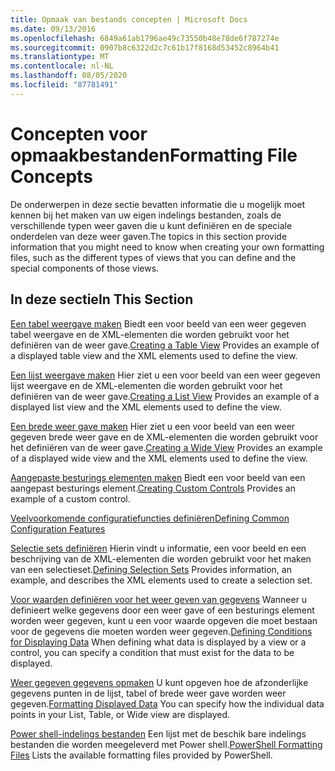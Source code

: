 ```yaml
---
title: Opmaak van bestands concepten | Microsoft Docs
ms.date: 09/13/2016
ms.openlocfilehash: 6849a61ab1796ae49c73550b48e78de6f787274e
ms.sourcegitcommit: 0907b8c6322d2c7c61b17f8168d53452c8964b41
ms.translationtype: MT
ms.contentlocale: nl-NL
ms.lasthandoff: 08/05/2020
ms.locfileid: "87781491"
---
```

# <a name="formatting-file-concepts"></a><span data-ttu-id="51605-102">Concepten voor opmaakbestanden</span><span class="sxs-lookup"><span data-stu-id="51605-102">Formatting File Concepts</span></span>

<span data-ttu-id="51605-103">De onderwerpen in deze sectie bevatten informatie die u mogelijk moet kennen bij het maken van uw eigen indelings bestanden, zoals de verschillende typen weer gaven die u kunt definiëren en de speciale onderdelen van deze weer gaven.</span><span class="sxs-lookup"><span data-stu-id="51605-103">The topics in this section provide information that you might need to know when creating your own formatting files, such as the different types of views that you can define and the special components of those views.</span></span>

## <a name="in-this-section"></a><span data-ttu-id="51605-104">In deze sectie</span><span class="sxs-lookup"><span data-stu-id="51605-104">In This Section</span></span>

<span data-ttu-id="51605-105">[Een tabel weergave maken](./creating-a-table-view.md) Biedt een voor beeld van een weer gegeven tabel weergave en de XML-elementen die worden gebruikt voor het definiëren van de weer gave.</span><span class="sxs-lookup"><span data-stu-id="51605-105">[Creating a Table View](./creating-a-table-view.md) Provides an example of a displayed table view and the XML elements used to define the view.</span></span>

<span data-ttu-id="51605-106">[Een lijst weergave maken](./creating-a-list-view.md) Hier ziet u een voor beeld van een weer gegeven lijst weergave en de XML-elementen die worden gebruikt voor het definiëren van de weer gave.</span><span class="sxs-lookup"><span data-stu-id="51605-106">[Creating a List View](./creating-a-list-view.md) Provides an example of a displayed list view and the XML elements used to define the view.</span></span>

<span data-ttu-id="51605-107">[Een brede weer gave maken](./creating-a-wide-view.md) Hier ziet u een voor beeld van een weer gegeven brede weer gave en de XML-elementen die worden gebruikt voor het definiëren van de weer gave.</span><span class="sxs-lookup"><span data-stu-id="51605-107">[Creating a Wide View](./creating-a-wide-view.md) Provides an example of a displayed wide view and the XML elements used to define the view.</span></span>

<span data-ttu-id="51605-108">[Aangepaste besturings elementen maken](./creating-custom-controls.md) Biedt een voor beeld van een aangepast besturings element.</span><span class="sxs-lookup"><span data-stu-id="51605-108">[Creating Custom Controls](./creating-custom-controls.md) Provides an example of a custom control.</span></span>

[<span data-ttu-id="51605-109">Veelvoorkomende configuratiefuncties definiëren</span><span class="sxs-lookup"><span data-stu-id="51605-109">Defining Common Configuration Features</span></span>](./defining-common-configuration-features.md)

<span data-ttu-id="51605-110">[Selectie sets definiëren](./defining-selection-sets.md) Hierin vindt u informatie, een voor beeld en een beschrijving van de XML-elementen die worden gebruikt voor het maken van een selectieset.</span><span class="sxs-lookup"><span data-stu-id="51605-110">[Defining Selection Sets](./defining-selection-sets.md) Provides information, an example, and describes the XML elements used to create a selection set.</span></span>

<span data-ttu-id="51605-111">[Voor waarden definiëren voor het weer geven van gegevens](./defining-conditions-for-displaying-data.md) Wanneer u definieert welke gegevens door een weer gave of een besturings element worden weer gegeven, kunt u een voor waarde opgeven die moet bestaan voor de gegevens die moeten worden weer gegeven.</span><span class="sxs-lookup"><span data-stu-id="51605-111">[Defining Conditions for Displaying Data](./defining-conditions-for-displaying-data.md) When defining what data is displayed by a view or a control, you can specify a condition that must exist for the data to be displayed.</span></span>

<span data-ttu-id="51605-112">[Weer gegeven gegevens opmaken](./formatting-displayed-data.md) U kunt opgeven hoe de afzonderlijke gegevens punten in de lijst, tabel of brede weer gave worden weer gegeven.</span><span class="sxs-lookup"><span data-stu-id="51605-112">[Formatting Displayed Data](./formatting-displayed-data.md) You can specify how the individual data points in your List, Table, or Wide view are displayed.</span></span>

<span data-ttu-id="51605-113">[Power shell-indelings bestanden](./powershell-formatting-files.md) Een lijst met de beschik bare indelings bestanden die worden meegeleverd met Power shell.</span><span class="sxs-lookup"><span data-stu-id="51605-113">[PowerShell Formatting Files](./powershell-formatting-files.md) Lists the available formatting files provided by PowerShell.</span></span>
